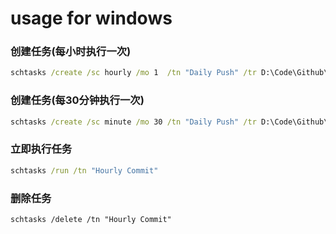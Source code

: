 # usage for windows


### 创建任务(每小时执行一次)
```bat
schtasks /create /sc hourly /mo 1  /tn "Daily Push" /tr D:\Code\Github\sTools\DailyPush\daily_push.vbs
```     
    
### 创建任务(每30分钟执行一次)
```bat
schtasks /create /sc minute /mo 30 /tn "Daily Push" /tr D:\Code\Github\sTools\DailyPush\daily_push.vbs
```     

### 立即执行任务
```bat
schtasks /run /tn "Hourly Commit" 
```    

### 删除任务
```
schtasks /delete /tn "Hourly Commit"
```     